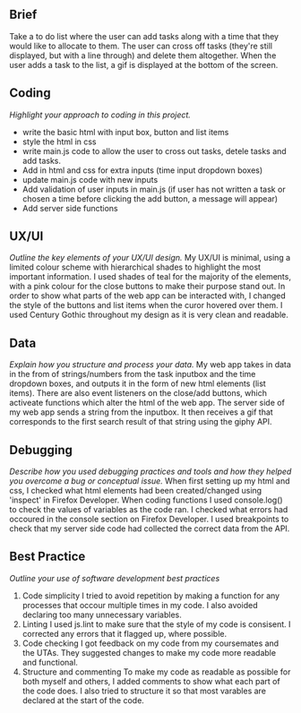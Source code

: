 ## Brief

Take a to do list where the user can add tasks along with a time that they would like to allocate to them.
The user can cross off tasks (they're still displayed, but with a line through) and delete them altogether.
When the user adds a task to the list, a gif is displayed at the bottom of the screen.

## Coding
*Highlight your approach to coding in this project.*
- write the basic html with input box, button and list items
- style the html in css
- write main.js code to allow the user to cross out tasks, detele tasks and add tasks.
- Add in html and css for extra inputs (time input dropdown boxes)
- update main.js code with new inputs
- Add validation of user inputs in main.js (if user has not written a task or chosen a time before clicking the add button, a message will appear)
- Add server side functions

## UX/UI
*Outline the key elements of your UX/UI design.*
My UX/UI is minimal, using a limited colour scheme with hierarchical shades to highlight the most important information. I used shades of teal for the majority of the elements, with a pink colour for the close buttons to make their purpose stand out.
In order to show what parts of the web app can be interacted with, I changed the style of the buttons and list items when the curor hovered over them.
I used Century Gothic throughout my design as it is very clean and readable. 

## Data
*Explain how you structure and process your data.*
My web app takes in data in the from of strings/numbers from the task inputbox and the time dropdown boxes, and outputs it in the form of new html elements (list items). There are also event listeners on the close/add buttons, which activeate functions which alter the html of the web app. 
The server side of my web app sends a string from the inputbox. It then receives a gif that corresponds to the first search result of that string using the giphy API.

## Debugging
*Describe how you used debugging practices and tools and how they helped you overcome a bug or conceptual issue.*
When first setting up my html and css, I checked what html elements had been created/changed using 'inspect' in Firefox Developer.
When coding functions I used console.log() to check the values of variables as the code ran. 
I checked what errors had occoured in the console section on Firefox Developer.
I used breakpoints to check that my server side code had collected the correct data from the API.

## Best Practice
*Outline your use of software development best practices*
1. Code simplicity
    I tried to avoid repetition by making a function for any processes that occour multiple times in my code.
    I also avoided declaring too many unnecessary variables.
2. Linting
    I used js.lint to make sure that the style of my code is consisent. I corrected any errors that it flagged up, where possible.
3. Code checking
    I got feedback on my code from my coursemates and the UTAs. They suggested changes to make my code more readable and functional.
4. Structure and commenting 
    To make my code as readable as possible for both myself and others, I added comments to show what each part of the code does.
    I also tried to structure it so that most varables are declared at the start of the code. 
